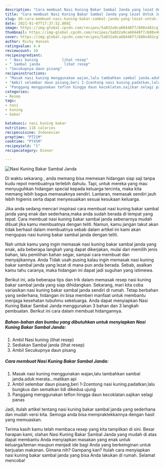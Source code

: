 ```yaml
---
description: "Cara membuat Nasi Kuning Bakar Sambal Janda yang lezat Untuk Jualan"
title: "Cara membuat Nasi Kuning Bakar Sambal Janda yang lezat Untuk Jualan"
slug: 60-cara-membuat-nasi-kuning-bakar-sambal-janda-yang-lezat-untuk-jualan
date: 2021-01-07T17:37:52.889Z
image: https://img-global.cpcdn.com/recipes/5a032a9ca68448f7/680x482cq70/nasi-kuning-bakar-sambal-janda-foto-resep-utama.jpg
thumbnail: https://img-global.cpcdn.com/recipes/5a032a9ca68448f7/680x482cq70/nasi-kuning-bakar-sambal-janda-foto-resep-utama.jpg
cover: https://img-global.cpcdn.com/recipes/5a032a9ca68448f7/680x482cq70/nasi-kuning-bakar-sambal-janda-foto-resep-utama.jpg
author: Ricky Hanson
ratingvalue: 4.4
reviewcount: 10
recipeingredient:
- " Nasi kuning           lihat resep"
- " Sambal janda           lihat resep"
- "Secukupnya daun pisang"
recipeinstructions:
- "Masak nasi kuning menggunakan wajan,lalu tambahkan sambal janda.aduk merata...matikan api"
- "Ambil selembar daun pisang,beri 1-2centong nasi kuning.padatkan,lalu bungkus dan sematkan lidi dikedua ujung"
- "Panggang menggunakan teflon hingga daun kecoklatan.sajikan selagi panas"
categories:
- Resep
tags:
- nasi
- kuning
- bakar

katakunci: nasi kuning bakar 
nutrition: 118 calories
recipecuisine: Indonesian
preptime: "PT21M"
cooktime: "PT45M"
recipeyield: "1"
recipecategory: Dinner

---
```



![Nasi Kuning Bakar Sambal Janda](https://img-global.cpcdn.com/recipes/5a032a9ca68448f7/680x482cq70/nasi-kuning-bakar-sambal-janda-foto-resep-utama.jpg)

Di waktu  sekarang , anda memang bisa memesan hidangan siap saji tanpa kudu repot membuatnya terlebih dahulu. Tapi, untuk mereka yang mau menyuguhkan hidangan special kepada keluarga tercinta, maka kita memang lebih bagus memasaknya sendiri. Lantaran, memasak sendiri jauh lebih higienis serta dapat menyesuaikan sesuai kesukaan keluarga.

Jika anda sedang mencari inspirasi cara membuat nasi kuning bakar sambal janda yang enak dan sederhana,maka anda sudah berada di tempat yang tepat. Cara membuat nasi kuning bakar sambal janda  sebenarnya mudah dibuat jika kamu membuatnya dengan teliti. Namun, kamu jangan takut akan tidak berhasil dalam membuatnya 
sebab dalam artikel ini kami akan mengupas nasi kuning bakar sambal janda dengan teliti.  



Nah untuk kamu yang ingin memasak nasi kuning bakar sambal janda yang enak, ada beberapa langkah yang dapat dikerjakan, mulai dari memilih jenis bahan, lalu pemilihan bahan segar, sampai cara membuat dan menyajikannya. Anda Tidak usah pusing kalau ingin memasak nasi kuning bakar sambal janda yang lezat di mana pun anda berada. Sebab, asalkan kamu  tahu caranya, maka hidangan ini dapat jadi suguhan yang istimewa.

Berikut ini, ada beberapa tips dan trik dalam memasak resep nasi kuning bakar sambal janda yang siap dihidangkan. Sekarang, mari kita coba variasikan nasi kuning bakar sambal janda sendiri di rumah. Tetap berbahan yang sederhana, hidangan ini bisa memberi manfaat untuk membantu menjaga kesehatan tubuhmu sekeluarga. Anda dapat menyiapkan Nasi Kuning Bakar Sambal Janda menggunakan 3 bahan dan 3 langkah pembuatan. Berikut ini cara dalam membuat hidangannya.

<!--inarticleads1-->

##### Bahan-bahan dan bumbu yang dibutuhkan untuk menyiapkan Nasi Kuning Bakar Sambal Janda:

1. Ambil  Nasi kuning           (lihat resep)
1. Sediakan  Sambal janda           (lihat resep)
1. Ambil Secukupnya daun pisang




<!--inarticleads2-->

##### Cara membuat Nasi Kuning Bakar Sambal Janda:

1. Masak nasi kuning menggunakan wajan,lalu tambahkan sambal janda.aduk merata...matikan api
1. Ambil selembar daun pisang,beri 1-2centong nasi kuning.padatkan,lalu bungkus dan sematkan lidi dikedua ujung
1. Panggang menggunakan teflon hingga daun kecoklatan.sajikan selagi panas




Jadi, itulah artikel tentang  nasi kuning bakar sambal janda  yang sederhana dan mudah versi kita. Semoga anda bisa mempraktekkannya dengan hasil yang memuaskan. 

Terima kasih kamu telah membaca resep yang kita tampilkan di sini. Besar harapan kami, olahan  Nasi Kuning Bakar Sambal Janda yang mudah di atas dapat membantu Anda menyiapkan masakan yang enak untuk keluarga/teman maupun menjadi ide bagi Anda yang berkeinginan untuk berjualan makanan. Gimana nih? Gampang kan? Itulah cara menyiapkan nasi kuning bakar sambal janda yang bisa Anda lakukan di rumah. Selamat mencoba!

